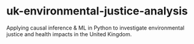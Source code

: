 # uk-environmental-justice-analysis
Applying causal inference &amp; ML in Python to investigate environmental justice and health impacts in the United Kingdom.
